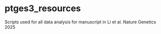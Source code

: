 # ptges3_resources
Scripts used for all data analysis for manuscript in Li et al. Nature Genetics 2025
